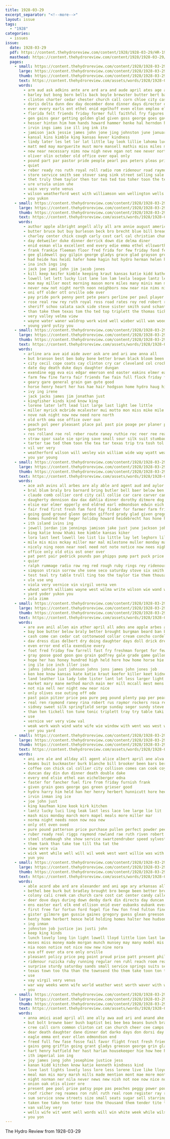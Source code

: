 ```yaml
---
title: 1928-03-29
excerpt_separator: "<!--more-->"
layout: issue
tags:
  - "1928"
categories:
  - issues
issue:
  date: 1928-03-29
  pdf: https://content.thehydroreview.com/content/1928/1928-03-29/HR-1928-03-29.pdf
  masthead: https://content.thehydroreview.com/content/1928/1928-03-29/masthead/HR-1928-03-29.jpg
  pages:
    - small: https://content.thehydroreview.com/content/1928/1928-03-29/small/HR-1928-03-29-01.jpg
      large: https://content.thehydroreview.com/content/1928/1928-03-29/large/HR-1928-03-29-01.jpg
      thumb: https://content.thehydroreview.com/content/1928/1928-03-29/thumbnails/HR-1928-03-29-01.jpg
      text: https://content.thehydroreview.com/assets/words/1928/1928-03-29/HR-1928-03-29-01.txt
      words:
        - arm aud ask adkins ante are ard ara and aude april ates age armstrong ade alfalfa augustus anes arkansas axe ama apache all ago ale
        - barley but bong born bells back boyle brewster butter bert barber baptist been bran bell brought business bea best bent brother brothers bob bie braly boys both bot began beaty bless bend bring browne bixler bar ber babi bers buy bly brave burst buys board beatrice
        - clinton charter cedar chester church call corn chloe city cast chi cora cheer county clerk cope che caddo carl came canta comes cano cannon charles conway cruse close clas claude come christian chamber carrow company courage con churn cash can cox colorado chain cares canyon child cost
        - doris delta dunn dev day december done dinner days director date dest dorsey dry deeds door ditmore dies daugherty denver dav dai duty dor daughter dungan don dear deel ded deal daughters driftwood death
        - ever every earls ent ethel enid egelhoff even elton empleo ellen elk early evelyn end earl ear
        - florida felt friends friday former full faithful fry figures florine faith fail famous forge flowers ford floyd first frost from few friend for frances farm fremont farwell fine found forget
        - gen gains gear getting golden glad given goss george goes gave gaede good green goe geary gussie garlick
        - hesser hinton him hom hands howard hammer henke hal herndon her hour herman hop hern high hatfield held happy hold has hae holter husband home hume henry hus hell hydro hardy hall had huse heaven
        - irvin ings iams ise ill ing ink ito
        - jamison jack jessie james john jone jing johnston june january jim
        - kansal kins kimble king kansas kever kindness
        - lindy later les let lor lat little lay look lillie lahoma luck last loos list leader lov levy late live lele long lewis lulu lar loss lights lloyd life light love lindbergh lodge
        - matt med may marguerite must more mansell mathis miss miles missouri men morning marr main matter morrison mary mattie music maren mau milk min marriage mia mani much might march many mediate money members mis mon man monday mildred made
        - new near necessary nims now nigh neve ngan not nee never north negro night noon neighbor
        - oliver olin october old office over opal only
        - pound part par pastor pride people pearl pos peters pleas price page parke phi palmer patience prayer pope preacher place pet parker perry pauline per pers post
        - quiet
        - reber ready ros ruth royal roll radio rom ridenour road raymond rudolph richert real roy reno rent rest rock roa regular ren ring rainey
        - store service smith see stover sang sink street selling sale springs sue say sava stockton state special sister said study sor servi seat shipp strength seven sani sine sie sermon saturday she snow standard staples sunday sip school subject sell strong sick start such show san sunshine seare south storm seed sayre sad son sing second stoa soon soul stay stores shawnee simmons
        - thet truly them taylor then tor ten ted too toher toon the tes times texas treat thing than tobe talk town towns truitt tie trip tardy tra teske tree tay
        - ure ursula union uhe
        - vain very vote venus
        - wilson weatherford west with williamson won wellington wells well wee wife win was weeks while washington way will want wire work walls watch white working william word week words
        - you yukon
    - small: https://content.thehydroreview.com/content/1928/1928-03-29/small/HR-1928-03-29-02.jpg
      large: https://content.thehydroreview.com/content/1928/1928-03-29/large/HR-1928-03-29-02.jpg
      thumb: https://content.thehydroreview.com/content/1928/1928-03-29/thumbnails/HR-1928-03-29-02.jpg
      text: https://content.thehydroreview.com/assets/words/1928/1928-03-29/HR-1928-03-29-02.txt
      words:
        - author apple albright angell ally all arm annie august american adel are arthur ary and ath anne
        - butter bruce but buy burleson beck bro brecht blue bill bread back booker brown bryan bridgeport beans below best better brings been bert blanche bob bandy boys bonham
        - charley center chick cough carly cost carl cal christian chum cedar cream clerk court clear cotterill come county city cin chance cleve corn car change can class caddo
        - day detweiler duke dinner derrick down die delma diner
        - enid esman ella excellent end every edie emma ethel ellsworth east erford
        - frank frankie fleeman floor fred frida for few friday fond fell flakes favorite fan first found field from fry fresh fam fata fancy
        - gee glidewell guy gilpin george gladys grace glad grayson grover gal georgia garden going green gillett
        - had heide has heidi hafer home hagin hot hydro herman helen hart hume her herndon hammer homes hom hinton henry hurt hattie herbert haines
        - ina inch ings ing
        - jack joe jami john jim jacob jones
        - kill keep keifer kimble keeping kraut kansas katie kidd katheryn keeling
        - lowell let lett lucky list lane lon lam leola league lantz left lard last lot
        - moe may miller most morning mason more miles many minis man mix mound mcdowell march mattie maggie money min mountain mee mis miss murphy monday men mary mon meal
        - never new not night north noon neighbors now near nie nims nixon needs nor nine nellie
        - oni off older ott orville ode over
        - pay pride pork penny pent pete pears perline per paul player pitts pink park pleasure people price pitzer plan place peaches
        - rose real row rey ruth royal ross road rates roy red robert rice ruthie random ruby richardson
        - sheriff schoo salata sack side steve sister smith sund schantz special smoke she subject sweeney show south sunday slagell saturday saye sun son stauffer swan station surprise soon smart set service sway swing scott sat seven sage sermon save shantz sidney simple stock spain stall
        - than take them texas tom tho ted top triplett the thomas tickle tell taken thurs tan tongue tue thet trip train
        - very valley velma view
        - wayne water waner waldrop work wind well wieber will wan woodruff waite working was win weather walter wife war why with wee week white west withrow weatherford whorton
        - young yard yutzy you
    - small: https://content.thehydroreview.com/content/1928/1928-03-29/small/HR-1928-03-29-03.jpg
      large: https://content.thehydroreview.com/content/1928/1928-03-29/large/HR-1928-03-29-03.jpg
      thumb: https://content.thehydroreview.com/content/1928/1928-03-29/thumbnails/HR-1928-03-29-03.jpg
      text: https://content.thehydroreview.com/assets/words/1928/1928-03-29/HR-1928-03-29-03.txt
      words:
        - arline ara ave aid aide aver ask are and ari ane anna all
        - but branson best ben baby bone better brown black bloom been business blow buy
        - city cecil cope coats cay clinton cry car cleveland col crochet call christina cox colle chi curt
        - date day death duke days daughter dungan
        - exendine egg eva eis edgar emerson end easter eakins elmer eakin
        - farm few fine farra fair friends fae fain full flock friday frock fleeman folks fountain from fost first fresh for frank franz fly
        - geary gare general grain gan gute good
        - horse henry heart her has hae hair hodgson home hydro haug hinton hier humes
        - ivy ing irene
        - jack jacks james jim jonathan just
        - kingfisher kinds kind know king
        - lorene later left lead list large last light lee little
        - miller myrick mcbride mcalester mui motto mon miss mike mile man must marche market mash modes money monday march mathis mess mag mill morning
        - nove nak night now new need nore north
        - old orth oma ose office over oun
        - peach pol peer pleasant place pal past pie poage per planer pay pee points
        - quarters
        - res rolland roe rol reber route raney ruthie roc reer ree real reno rop rain rue ridge
        - straw spor saale sie spring save small sour silk suit stumbaugh sales smith season stallion sanders star sone see service sale she size son summer start saturday sumner suitor stand sunday sai six sick suite selling sees suits
        - tarter tae ted them toon the tea tar texas trip tra tosh tol tita thelma
        - vil ver very
        - weatherford wilson will wesley win william wide way wyatt weather weeks warm wife with ware white wind week west winter went williford work wood wheat welding was willingham
        - you yar young
    - small: https://content.thehydroreview.com/content/1928/1928-03-29/small/HR-1928-03-29-04.jpg
      large: https://content.thehydroreview.com/content/1928/1928-03-29/large/HR-1928-03-29-04.jpg
      thumb: https://content.thehydroreview.com/content/1928/1928-03-29/thumbnails/HR-1928-03-29-04.jpg
      text: https://content.thehydroreview.com/assets/words/1928/1928-03-29/HR-1928-03-29-04.txt
      words:
        - ace ash avins all arbes are aly able ard agent aud and aylor alfalfa amos amy andy
        - bral blum braly bro barnard bring butler bell baer below ben been browne benny baby bal began bryan bull bis beams bright bert bill bird binder blough brothers boys buff blanche bros black bae brick bassler balan blackwell
        - claude comb collier cord city call collie car care carver canna clinton cox calle can carl conte colorado cecil cody charles curnutt cave church chick came carry
        - daugherty dennison dav dax dahlia dinner dorothy ditmore dog dan day death duke during depot daniel dooley dare dark deli delbert done dunn daughter
        - elsie ear elmer epperly end eldred earl edmondson edwin eich eimer estes east edgar ent egg ery
        - fair fred first fresh fam ford fay finder for farmer farm friday foot felt from frank filling floyd flock
        - going good ground glenn gerdon gifford grady glad given gregg george goodrich gon gar grown geary grinder gone
        - homes hundred her heger holiday howard heidebrecht has hone hesser harold home hess him handle henry hatch hydro harry hal harris had harrow hen hey hom har hopewell hart how harness hull
        - ith island ivins ing
        - jewell jordan jim jennings jamison jake just june jackson john jack james
        - king katie know khaki kee kimble kansas kiker
        - lora last leet lowell leo list liu little lay let leghorn lill lister leonard left lou longer lynn luella lloyd
        - mile mis miss mckay miller mar mal milestone muller monday man moser made mares milk morgan maynard morn mildred morning most miles march moi mosier mer many mckee mary mcgee mccullock
        - nicely ning noon near noel need not note notice now nees night
        - office only old otis ost oner over
        - pat pent pair pedrick pounds pan phipps pump part puck price pound power piston past potter parker porter plants police per parent pack pauline pay
        - quier
        - ralph rummage radio row reg red rough ruby rings rey ridenour ready rust reps riggs role rhode ross raymond reber rent real riding roy ruth ruhl roman
        - simpson strain sorrow she sone seco saturday stove six smith seed station sat sam sal sory see sale setting smart small soon sun seu soe sturgill school stang store standard steel sot schantz stock sad son second single south sud service sudan sick ster springs seven sunday shown
        - test teal try table trull ting too the taylor tie them thousand thyng trees tome till times than thomas taken
        - ule use ung
        - viola very vernice vin virgil verna ven
        - wheat worth williams wayne west wilma write wilson wie wand was weeks wee while warkentin worley white will weatherford watson willard work wal walter works with word went wilkes welder week ware walke way
        - yard yoder yukon you
        - zola zimm
    - small: https://content.thehydroreview.com/content/1928/1928-03-29/small/HR-1928-03-29-05.jpg
      large: https://content.thehydroreview.com/content/1928/1928-03-29/large/HR-1928-03-29-05.jpg
      thumb: https://content.thehydroreview.com/content/1928/1928-03-29/thumbnails/HR-1928-03-29-05.jpg
      text: https://content.thehydroreview.com/assets/words/1928/1928-03-29/HR-1928-03-29-05.txt
      words:
        - are ave anil allen ain ather april all ades ane apple arbes ast and aud ann ana able arthur
        - bay boe butter below braly better brought burgman beard ban bore barn bottoms bill bryan bae booker blue boys business bowles betty been buy burner beulah blanche but book big bea brass beans best brothers brown bak baton box back
        - cash come can cedar cat cottonwood collar cream concho cordell cora cay clerk chairs comb catherine choice car cane champlin church cake came cyril colony cot couch candle cotton corn colls cronk case con clinton cote
        - dav dress dias delbert dry doing daughter days doll drick dresser day double detweiler davina deere done dill dark dearing davidson
        - even error end ella exendine every
        - foot fred friday fow farrell fast fry freshman forget for few full ford fran fase farm from first fisk frank
        - gray goose good goon goo grain godfrey gale grade game gallon goods given glad george
        - hope her has honey hundred high held hore how home horse hie harn henry hon hed hold house herndon hose hart had hand hydro
        - ing ile ice inch iller ison
        - jahns johnie just johnson johns jons james john jones job
        - ken kee know kansas kate katie kraut keefer killer keet kidney kendrick kiker kitchen king
        - land leather lia lady lobe lister lant lot less larger light let lis last large list
        - market mary mane method march main mer mill mccall mest mens mclemore money mead most man mattress manchester mention mal moti mollie morn miss more monday miller mise muslin much mil malt marion
        - not nia nell ner night new near nice
        - only olives ose outing off ode
        - past pain pitzer price pea pure peg pound plenty pap per pears pad pan peaches paar pay paci poe piece proud pete press pye pov pac pickles pot
        - real ren raymond raney rina robert rus raymor rockers rosa regular red ralph radio rood roy rey rack rene
        - sidney sweet silk springfield serge sunday seger sundy steve stove state save solid street sory smith sell sacket sed sugar standard sur stutzman staples supper stead sam seed son suter share stroke swan spain starts second syed sale stambaugh sister sox shirts senda sal ster selling station shaub see stuff sick streets sad size saturday sunda spring sat soon service slagell style say store
        - than ten tickell ton tune tonic triplett tray try table taki tickel toma tim taylor them tse tana thomas too the tom trial
        - use
        - vernice ver very view val
        - weak work wash wind wate wife wie window with went was west walter white will week
        - yer you yard
    - small: https://content.thehydroreview.com/content/1928/1928-03-29/small/HR-1928-03-29-06.jpg
      large: https://content.thehydroreview.com/content/1928/1928-03-29/large/HR-1928-03-29-06.jpg
      thumb: https://content.thehydroreview.com/content/1928/1928-03-29/thumbnails/HR-1928-03-29-06.jpg
      text: https://content.thehydroreview.com/assets/words/1928/1928-03-29/HR-1928-03-29-06.txt
      words:
        - ani are ale and allday all agent alice albert april ane alva andrew
        - beams buit buckmaster burk blanche bill brooker been bars berger burn butter bulk butte big business blue bart burner beemer best barber blum baby box brother beh
        - coffee con chick cal collier city collison comes can cook coyote county corn cream clear cost
        - duncan day din dun dinner death double dake
        - every end elsie ethel ean eichelberger edna
        - faster for fancher fuel fire from friday furnish frank
        - given grain goes george gas green grieser good
        - hydro harry him held han her henry herbert hunnicutt hore hee house hopewell hom hamilton hus home hein hardware
        - irvin inman ing ice
        - joe john just
        - king kaufman kine kook kirk kitchen
        - lantz lucky luci ling leak last less lace lee large lie lit
        - mash miss monday march morn mapel meals more miller mar
        - norma night needs noon now noa new
        - only ott oven oved
        - pure pound patterson price purchase pullen perfect powder peed place paul part
        - ruber ready real riggs raymond rowland rae ruth riven robert
        - steel stumbaugh she show service swartzendruber speed sylvester safe stove sac sunda saturday see sick sam seed sunday sprout soap son smith simple sale seen save size sund steady school stock schantz sister suit
        - them tank than take toe till tha tat the
        - view vere via
        - wick went while well will wil week west want willie was with waters wire white
        - yun you
    - small: https://content.thehydroreview.com/content/1928/1928-03-29/small/HR-1928-03-29-07.jpg
      large: https://content.thehydroreview.com/content/1928/1928-03-29/large/HR-1928-03-29-07.jpg
      thumb: https://content.thehydroreview.com/content/1928/1928-03-29/thumbnails/HR-1928-03-29-07.jpg
      text: https://content.thehydroreview.com/assets/words/1928/1928-03-29/HR-1928-03-29-07.txt
      words:
        - able acord abe ard are alexander and ani age ary arkansas all alma aid ares ari arlie alberts arr alto ana apache appleman alta alva april
        - bethel bee burk but bradley brought bro benge been better brother balle best burris big bunch bigger
        - colony cali creek can church care cost cat center candy caller corn come campbell canon common clinton county car cade caddo calle came company child city chesterfield carry choi cake
        - deer dove days during down denby dark din directo day duncan daughters dinner daughter
        - ens easter earl elk end ellison enid ever eubanks eubank every east
        - first free far fortun ford fogel fie few fon fred fulton finer fait fay folks friday for from frank
        - gister gilmore gan gussie gaines gregory guess glean greeson george getting geary good given gertrude georgia going garlick goods
        - henty home herbert hence held holding homes halter hee hudson has hall hydro henry hail hus hem had heard hord happy herst hike herman her house him
        - ing inman
        - johnston job justice jas justi john
        - keep king kinds
        - lunch lovely long lin light lowell lloyd little lion last lae lame lant lou less living lie life
        - moses miss money made morgan munch munsey may many model mis mobile means most marshall mourer march much miles mild more man monday mee martin
        - nia noon notice not nice now new nine nora
        - ova off over ota ore only orville
        - pleasant policy price peg point proud prise patt present phillip ping pack past pearl people peace place pera plants
        - ridenour ruzicka ruby running regular ren ruhl reach room ready ruth real roper radio roads ramsey
        - surprise sturdy saturday sands small service springs suits seen son sea stout sullens six sees still sermons sick sunday side sun shower said sister school styles she sum sisson see stare state
        - texas town too tha than the townsend tho them take toon ton teacher tian thou
        - use
        - vay virgil very venus
        - war way weeks wenn wife world weather west worth waver with ware walter will wish was week wit wil wheat went walks weathers warm
        - you
    - small: https://content.thehydroreview.com/content/1928/1928-03-29/small/HR-1928-03-29-08.jpg
      large: https://content.thehydroreview.com/content/1928/1928-03-29/large/HR-1928-03-29-08.jpg
      thumb: https://content.thehydroreview.com/content/1928/1928-03-29/thumbnails/HR-1928-03-29-08.jpg
      text: https://content.thehydroreview.com/assets/words/1928/1928-03-29/HR-1928-03-29-08.txt
      words:
        - anna amici asad april all ane ally awa aud ari and anand ake ana are ask
        - but bolt browne baer bush baptist bei bee bea beans bunch bradley border bor briley bridge bill best baby better business boy been big
        - cree call corn common clinton cat can church cheer cee camps crave china cheap chittenden court cea clyde crystal cash clear crisco cedar clifford cena county card crisp city chitty cast current
        - dear death daughter dane dinner dat darko days don dorsi day
        - eagle emma ent ever ellen edmondson end
        - freed full few fase fosse fail favor flight frost fresh friends flowers frank friend ford for from front
        - gains geng griffin going grant gladys greeson george grin glass good gave gue goods garlick
        - hart henry hatfield her hast harlan housekeeper hie how hee house hicks happy hold high has hae heir him home hydro hands hinton hes hor hand hany hamilton
        - ith imperial ion ing
        - joy james jong john josephine justice jess
        - kanan kidd kitchen know katie kenneth kindness kind
        - love last lights lovely loss lore less lorene live like lloyd lulu lor lemons lem lahoma look ler lal loft lindbergh luc line luck life large
        - meal man mis mary marsh mills made mention mont mae more monte money mang mohawk miles most mexican miss many miller monday munch mee must march
        - night norman ner nila never news new nish not noe now nice notice
        - onion oak otis oliver ore
        - present pee pool prise patsy pope pas peaches peggy power pound plants people per part purchase pastor pol page points profit parker pounds perrin public
        - roof richer reg reames ron ruhl ruth real room register ray ross rae roman reber regular reno
        - sum service snow streets size small seats sugar sell starring stanfield saturday son storm send shown sunday said she sang see store seath sear set station simmons soy state sai sense suka snyders skye season shed settle smith sand
        - taken tee take ten teter tose the thousand them tender tite too thou tie
        - van valley very
        - wells wife wit went well words will win white week while wilson walter wish worth wal with was wil wool ware
        - you yon
---
```


The Hydro Review from 1928-03-29

<!--more-->

